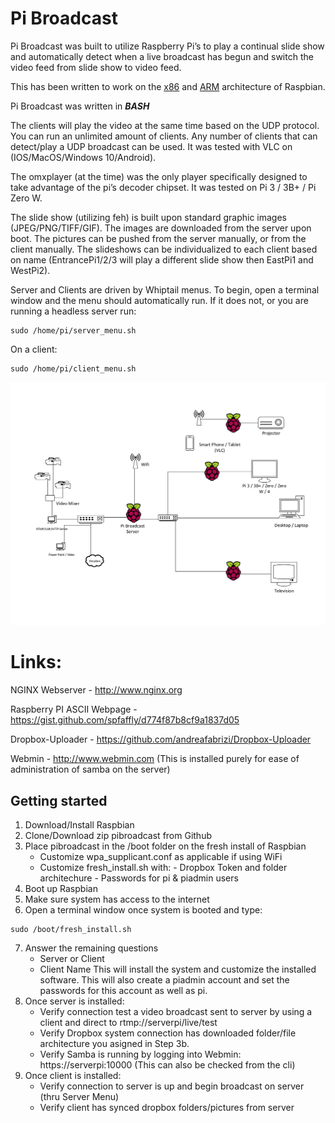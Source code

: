 
# Pi Broadcast 

Pi Broadcast was built to utilize Raspberry Pi’s to play a continual slide show and automatically detect when a live broadcast has begun and switch the video feed from slide show to video feed.

This has been written to work on the [x86](https://www.raspberrypi.org/downloads/raspberry-pi-desktop/) and [ARM](https://www.raspberrypi.org/downloads/raspbian/) architecture of Raspbian.

Pi Broadcast was written in ***BASH***

The clients will play the video at the same time based on the UDP protocol.  You can run an unlimited amount of clients.  Any number of clients that can detect/play a UDP broadcast can be used.  It was tested with VLC on (IOS/MacOS/Windows 10/Android).

The omxplayer (at the time) was the only player specifically designed to take advantage of the pi’s decoder chipset.  It was tested on Pi 3 / 3B+ / Pi Zero W.

The slide show (utilizing feh) is built upon standard graphic images (JPEG/PNG/TIFF/GIF).  The images are downloaded from the server upon boot.  The pictures can be pushed from the server manually, or from the client manually.  The slideshows can be individualized to each client based on name (EntrancePi1/2/3 will play a different slide show then EastPi1 and WestPi2). 

Server and Clients are driven by Whiptail menus.  To begin, open a terminal window and the menu should automatically run.  If it does not, or you are running a headless server run:
```
sudo /home/pi/server_menu.sh
```

On a client:
```
sudo /home/pi/client_menu.sh
```



![Image description](https://github.com/grandhack/pibroadcast/blob/master/PIBroadcast.png)



# Links:
NGINX Webserver - http://www.nginx.org

Raspberry PI ASCII Webpage - https://gist.github.com/spfaffly/d774f87b8cf9a1837d05

Dropbox-Uploader - https://github.com/andreafabrizi/Dropbox-Uploader

Webmin - http://www.webmin.com (This is installed purely for ease of administration of samba on the server)

## Getting started
1. Download/Install Raspbian
2. Clone/Download zip pibroadcast from Github
3.  Place pibroadcast in the /boot folder on the fresh install of Raspbian
    - Customize wpa_supplicant.conf as applicable if using WiFi
    - Customize fresh_install.sh with:
           - Dropbox Token and folder architechure
           - Passwords for pi & piadmin users
4. Boot up Raspbian
5. Make sure system has access to the internet
6. Open a terminal window once system is booted and type:
```
sudo /boot/fresh_install.sh
```
7.  Answer the remaining questions
    - Server or Client
    - Client Name
This will install the system and customize the installed software.  This will also create a piadmin account and set the passwords for this account as well as pi.
8.  Once server is installed:
    - Verify connection test a video broadcast sent to server by using a client and direct to rtmp://serverpi/live/test
    - Verify Dropbox system connection has downloaded folder/file architecture you asigned in Step 3b.
    - Verify Samba is running by logging into Webmin: https://serverpi:10000 (This can also be checked from the cli)
9.  Once client is installed:
    - Verify connection to server is up and begin broadcast on server (thru Server Menu)
    - Verify client has synced dropbox folders/pictures from server
